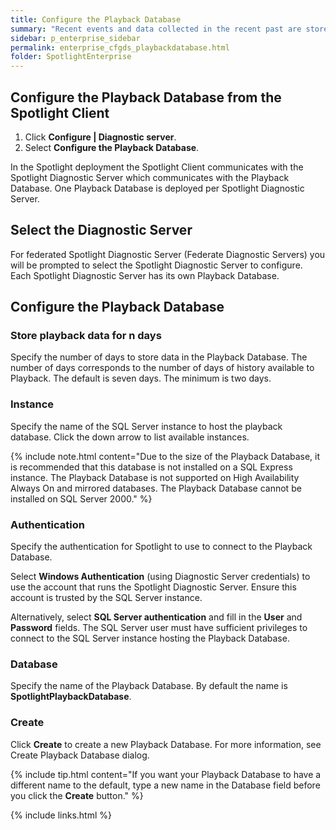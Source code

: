 ```yaml
---
title: Configure the Playback Database
summary: "Recent events and data collected in the recent past are stored in the Playback Database."
sidebar: p_enterprise_sidebar
permalink: enterprise_cfgds_playbackdatabase.html
folder: SpotlightEnterprise
---
```




## Configure the Playback Database from the Spotlight Client

1. Click **Configure \| Diagnostic server**.
2. Select **Configure the Playback Database**.

In the Spotlight deployment the Spotlight Client communicates with the Spotlight Diagnostic Server which communicates with the Playback Database. One Playback Database is deployed per Spotlight Diagnostic Server.

## Select the Diagnostic Server

For federated Spotlight Diagnostic Server (Federate Diagnostic Servers) you will be prompted to select the Spotlight Diagnostic Server to configure. Each Spotlight Diagnostic Server has its own Playback Database.

## Configure the Playback Database

### Store playback data for n days

Specify the number of days to store data in the Playback Database. The number of days corresponds to the number of days of history available to Playback. The default is seven days. The minimum is two days.

### Instance

Specify the name of the SQL Server instance to host the playback database. Click the down arrow to list available instances.

{% include note.html content="Due to the size of the Playback Database, it is recommended that this database is not installed on a SQL Express instance. The Playback Database is not supported on High Availability Always On and mirrored databases. The Playback Database cannot be installed on SQL Server 2000." %}

### Authentication

Specify the authentication for Spotlight to use to connect to the Playback Database.

Select **Windows Authentication** (using Diagnostic Server credentials) to use the account that runs the Spotlight Diagnostic Server. Ensure this account is trusted by the SQL Server instance.

Alternatively, select **SQL Server authentication** and fill in the **User** and **Password** fields. The SQL Server user must have sufficient privileges to connect to the SQL Server instance hosting the Playback Database.

### Database

Specify the name of the Playback Database. By default the name is **SpotlightPlaybackDatabase**.

### Create

Click **Create** to create a new Playback Database. For more information, see Create Playback Database dialog.

{% include tip.html content="If you want your Playback Database to have a different name to the default, type a new name in the Database field before you click the **Create** button." %}


{% include links.html %}
